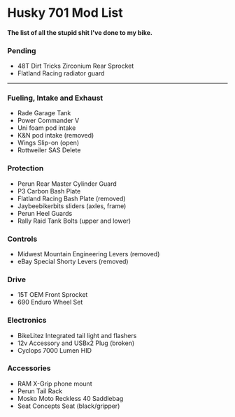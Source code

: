 # Husky 701 Mod List
#### The list of all the stupid shit I've done to my bike.

### Pending
* 48T Dirt Tricks Zirconium Rear Sprocket
* Flatland Racing radiator guard
--------------------------

### Fueling, Intake and Exhaust
* Rade Garage Tank
* Power Commander V
* Uni foam pod intake
* K&N pod intake (removed)
* Wings Slip-on (open)
* Rottweiler SAS Delete

### Protection
* Perun Rear Master Cylinder Guard
* P3 Carbon Bash Plate
* Flatland Racing Bash Plate (removed)
* Jaybeebikerbits sliders (axles, frame)
* Perun Heel Guards
* Rally Raid Tank Bolts (upper and lower)

### Controls
* Midwest Mountain Engineering Levers (removed)
* eBay Special Shorty Levers (removed)

### Drive
* 15T OEM Front Sprocket
* 690 Enduro Wheel Set

### Electronics
* BikeLitez Integrated tail light and flashers
* 12v Accessory and USBx2 Plug (broken)
* Cyclops 7000 Lumen HID

### Accessories
* RAM X-Grip phone mount
* Perun Tail Rack
* Mosko Moto Reckless 40 Saddlebag
* Seat Concepts Seat (black/gripper)
